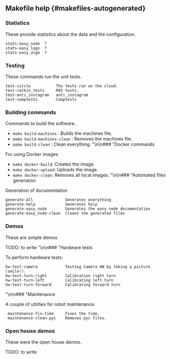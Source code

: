 ## Makefile help {#makefiles-autogenerated}


### Statistics

These provide statistics about the data and the configuration.

    stats-easy_node  ?
    stats-easy_logs  ?
    stats-easy_algo  ?


### Testing

These commands run the unit tests.

    test-circle           The tests run on the cloud.
    test-catkin_tests     ROS tests.
    test-anti_instagram   anti_instagram
    test-comptests        Comptests


### Building commands

Commands to build the software.

- `make build-machines`       :  Builds the machines file.
- `make build-machines-clean` :  Removes the machines file.
- `make build-clean`          :  Clean everything.
"\\n\\n### "Docker commands

For using Docker images

- `make docker-build`:    Creates the image.
- `make docker-upload`:   Uploads the image.
- `make docker-clean`:    Removes all local images.
"\\n\\n### "Automated files generation

Generation of documentation

    generate-all              Generates everything
    generate-help             Generates help
    generate-easy_node        Generates the easy node documentation
    generate-easy_node-clean  Cleans the generated files


### Demos

These are simple demos

TODO: to write
"\\n\\n### "Hardware tests

To perform hardware tests:

    hw-test-camera            Testing Camera HW by taking a picture (smile!).
    hw-test-turn-right        Calibration right turn
    hw-test-turn-left         Calibrating left turn
    hw-test-turn-forward      Calibrating forward turn
"\\n\\n### "Maintenance

A couple of utilities for robot maintenance.

     maintenance-fix-time     Fixes the time.
     maintenance-clean-pyc    Removes pyc files.


### Open house demos

These were the open house demos.

TODO: to write
